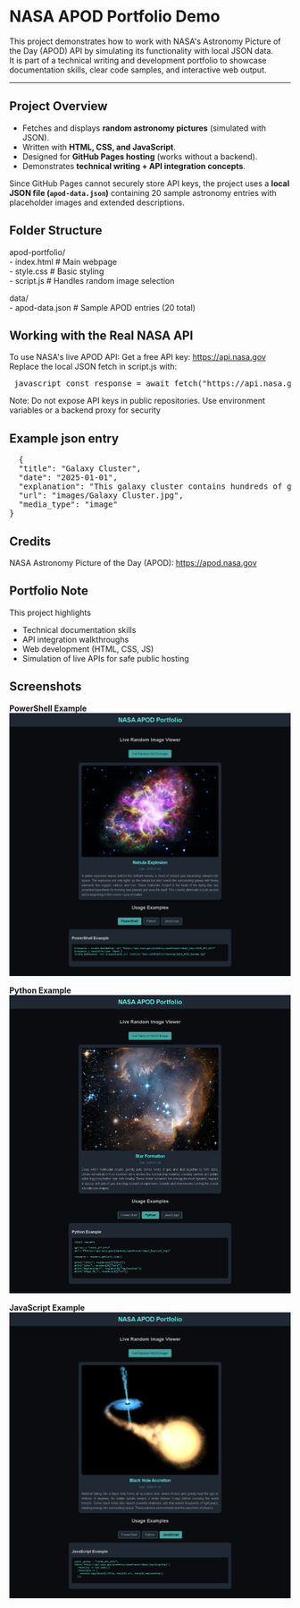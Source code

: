 # NASA APOD Portfolio Demo

This project demonstrates how to work with NASA's Astronomy Picture of the Day (APOD) API by simulating its functionality with local JSON data.  
It is part of a technical writing and development portfolio to showcase documentation skills, clear code samples, and interactive web output.

---

##  Project Overview
- Fetches and displays **random astronomy pictures** (simulated with JSON).  
- Written with **HTML, CSS, and JavaScript**.  
- Designed for **GitHub Pages hosting** (works without a backend).  
- Demonstrates **technical writing + API integration concepts**.  

Since GitHub Pages cannot securely store API keys, the project uses a **local JSON file (`apod-data.json`)** containing 20 sample astronomy entries with placeholder images and extended descriptions.
## Folder Structure

apod-portfolio/  
    - index.html # Main webpage  
    - style.css # Basic styling  
    - script.js # Handles random image selection  

data/  
    - apod-data.json # Sample APOD entries (20 total)

## Working with the Real NASA API    
To use NASA's live APOD API:
Get a free API key: https://api.nasa.gov    
Replace the local JSON fetch in script.js with:    
<pre> javascript const response = await fetch("https://api.nasa.gov/planetary/apod?count=1&api_key=<YOUR_API_KEY>"); const data = await response.json(); </pre>

Note: Do not expose API keys in public repositories. Use environment variables or a backend proxy for security

## Example json entry
<pre>  {
  "title": "Galaxy Cluster",
  "date": "2025-01-01",
  "explanation": "This galaxy cluster contains hundreds of galaxies bound together by gravity. The immense mass warps space-time, acting as a gravitational lens that magnifies background galaxies, helping astronomers study the distant universe.",
  "url": "images/Galaxy Cluster.jpg",
  "media_type": "image"
}
</pre>

## Credits
NASA Astronomy Picture of the Day (APOD): https://apod.nasa.gov

## Portfolio Note
This project highlights

- Technical documentation skills
- API integration walkthroughs
- Web development (HTML, CSS, JS)
- Simulation of live APIs for safe public hosting

## Screenshots

**PowerShell Example**  
![PowerShell Example](screenshots/Powershell%20example.png)

**Python Example**  
![Python Example](screenshots/Python%20example.png)

**JavaScript Example**  
![Javascript Example](screenshots/Javascript%20example.png)
